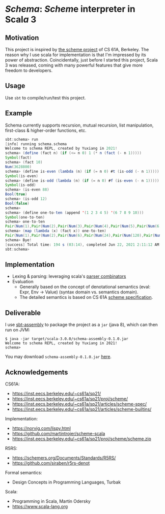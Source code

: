 # *Schema*: *Schem*e interpreter in Scal*a* 3


## Motivation

This project is inspired by [the scheme project](https://inst.eecs.berkeley.edu/~cs61a/sp21/proj/scheme/) of CS 61A, Berkeley. The reason why I use scala for implementation is that I'm impressed by its power of abstraction. Coincidentally, just before I started this project, Scala 3 was released, coming with many powerful features that give more freedom to developers.

## Usage

Use `sbt` to compile/run/test this project.

## Example

Schema currently supports recursion, mutual recursion, list manipulation, first-class & higher-order functions, etc.

```sbt
sbt:schema> run
[info] running schema.schema 
Welcome to schema REPL, created by Yuxiang in 2021!
schema> (define (fact n) (if (<= n 0) 1 (* n (fact (- n 1)))))
Symbol(fact)
schema> (fact 10)
Num(3628800)
schema> (define is-even (lambda (n) (if (= n 0) #t (is-odd (- n 1)))))
Symbol(is-even)
schema> (define is-odd (lambda (n) (if (= n 0) #f (is-even (- n 1)))))
Symbol(is-odd)
schema> (is-even 88)
Bool(true)
schema> (is-odd 12)
Bool(false)
schema> 
schema> (define one-to-ten (append '(1 2 3 4 5) '(6 7 8 9 10)))
Symbol(one-to-ten)
schema> one-to-ten
Pair(Num(1),Pair(Num(2),Pair(Num(3),Pair(Num(4),Pair(Num(5),Pair(Num(6),Pair(Num(7),Pair(Num(8),Pair(Num(9),Pair(Num(10),Nil))))))))))
schema> (map (lambda (x) (fact x)) one-to-ten)
Pair(Num(1),Pair(Num(2),Pair(Num(6),Pair(Num(24),Pair(Num(120),Pair(Num(720),Pair(Num(5040),Pair(Num(40320),Pair(Num(362880),Pair(Num(3628800),Nil))))))))))
schema> Bye!
[success] Total time: 194 s (03:14), completed Jun 22, 2021 2:11:12 AM
sbt:schema>
```

## Implementation

- Lexing & parsing: leveraging scala's [parser combinators](https://github.com/scala/scala-parser-combinators)
- Evaluation
  - Generally based on the concept of denotational semantics (eval: Expr, Env -> Value) (syntax domain vs. semantics domain).
  - The detailed semantics is based on CS 61A [scheme specification]().

## Deliverable
I use [sbt-assembly](https://github.com/sbt/sbt-assembly) to package the project as a `jar` (java 8), which can then run on JVM:

```shell
$ java -jar target/scala-3.0.0/schema-assembly-0.1.0.jar
Welcome to schema REPL, created by Yuxiang in 2021!
schema> 
```

You may download `schema-assembly-0.1.0.jar` [here](https://github.com/UniverseFly/schema/releases/download/0.1.0/schema-assembly-0.1.0.jar).

## Acknowledgements

CS61A:
- https://inst.eecs.berkeley.edu/~cs61a/sp21/
- https://inst.eecs.berkeley.edu/~cs61a/sp21/proj/scheme/
- https://inst.eecs.berkeley.edu/~cs61a/sp21/articles/scheme-spec/
- https://inst.eecs.berkeley.edu/~cs61a/sp21/articles/scheme-builtins/

Implementation:
- https://norvig.com/lispy.html
- https://github.com/martintrojer/scheme-scala
- https://inst.eecs.berkeley.edu/~cs61a/sp21/proj/scheme/scheme.zip

R5RS:
- https://schemers.org/Documents/Standards/R5RS/
- https://github.com/siraben/r5rs-denot

Formal semantics:
- Design Concepts in Programming Languages, Turbak

Scala:
- Programming in Scala, Martin Odersky
- https://www.scala-lang.org
